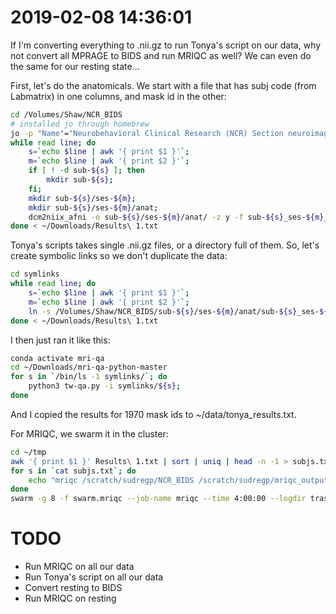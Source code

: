 # 2019-02-08 14:36:01

If I'm converting everything to .nii.gz to run Tonya's script on our data, why
not convert all MPRAGE to BIDS and run MRIQC as well? We can even do the same
for our resting state...

First, let's do the anatomicals. We start with a file that has subj code (from
Labmatrix) in one columns, and mask id in the other:

```bash
cd /Volumes/Shaw/NCR_BIDS
# installed jo through homebrew
jo -p "Name"="Neurobehavioral Clinical Research (NCR) Section neuroimaging database" "BIDSVersion"="1.0.2" >> dataset_description.json;
while read line; do
    s=`echo $line | awk '{ print $1 }'`;
    m=`echo $line | awk '{ print $2 }'`;
    if [ ! -d sub-${s} ]; then
        mkdir sub-${s};
    fi;
    mkdir sub-${s}/ses-${m};
    mkdir sub-${s}/ses-${m}/anat;
    dcm2niix_afni -o sub-${s}/ses-${m}/anat/ -z y -f sub-${s}_ses-${m}_T1w /Volumes/Shaw/best_mprages/${m}/;
done < ~/Downloads/Results\ 1.txt
```

Tonya's scripts takes single .nii.gz files, or a directory full of them. So,
let's create symbolic links so we don't duplicate the data:

```bash
cd symlinks
while read line; do
    s=`echo $line | awk '{ print $1 }'`;
    m=`echo $line | awk '{ print $2 }'`;
    ln -s /Volumes/Shaw/NCR_BIDS/sub-${s}/ses-${m}/anat/sub-${s}_ses-${m}_T1w.nii.gz .;
done < ~/Downloads/Results\ 1.txt
```

I then just ran it like this:

```bash
conda activate mri-qa
cd ~/Downloads/mri-qa-python-master
for s in `/bin/ls -1 symlinks/`; do
    python3 tw-qa.py -i symlinks/${s};
done
```

And I copied the results for 1970 mask ids to ~/data/tonya_results.txt.

For MRIQC, we swarm it in the cluster:

```bash
cd ~/tmp
awk '{ print $1 }' Results\ 1.txt | sort | uniq | head -n -1 > subjs.txt;
for s in `cat subjs.txt`; do
    echo "mriqc /scratch/sudregp/NCR_BIDS /scratch/sudregp/mriqc_output participant --participant_label ${s} -m T1w -w /scratch/sudregp/mriqc_work" >> swarm.mriqc;
done
swarm -g 8 -f swarm.mriqc --job-name mriqc --time 4:00:00 --logdir trash_mriqc -m mriqc --partition quick --gres=lscratch:40
```

<!-- And then we need to collect all results:

```bash
module load singularity
export SINGULARITY_CACHEDIR=/data/sudregp/singularity/
singularity exec -B /scratch/sudregp:/mnt docker://poldracklab/mriqc:latest mriqc /mnt/BIDS /mnt/mriqc_output group --no-sub -w /mnt/mriqc_work -m T1w -->


# TODO
* Run MRIQC on all our data
* Run Tonya's script on all our data
* Convert resting to BIDS
* Run MRIQC on resting